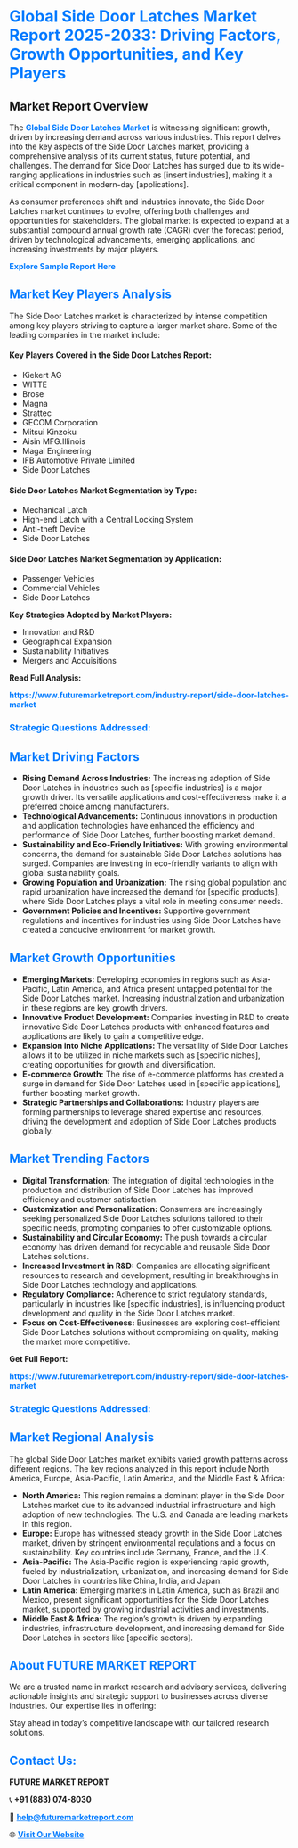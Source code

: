 <h1 style="color: #007BFF;">Global Side Door Latches Market Report 2025-2033: Driving Factors, Growth Opportunities, and Key Players</h1>

<section id="overview">
<h2>Market Report Overview</h2>
<p>The <a href="https://www.futuremarketreport.com/industry-report/side-door-latches-market" style="color: #007BFF; text-decoration: none;"><strong>Global Side Door Latches Market</strong></a> is witnessing significant growth, driven by increasing demand across various industries. This report delves into the key aspects of the Side Door Latches market, providing a comprehensive analysis of its current status, future potential, and challenges. The demand for Side Door Latches has surged due to its wide-ranging applications in industries such as [insert industries], making it a critical component in modern-day [applications].</p>
<p>As consumer preferences shift and industries innovate, the Side Door Latches market continues to evolve, offering both challenges and opportunities for stakeholders. The global market is expected to expand at a substantial compound annual growth rate (CAGR) over the forecast period, driven by technological advancements, emerging applications, and increasing investments by major players.</p>
</section>

<section id="overview">
<p><a href="https://www.futuremarketreport.com/request-sample/reportId=101298" style="color: #007BFF; text-decoration: none;"><strong>Explore Sample Report Here</strong></a></p>
</section>

<section id="key-players">
<h2 style="color: #007BFF;">Market Key Players Analysis</h2>
<p>The Side Door Latches market is characterized by intense competition among key players striving to capture a larger market share. Some of the leading companies in the market include:</p>
<h4>Key Players Covered in the Side Door Latches Report:</h4>
<ul><li>Kiekert AG</li><li>WITTE</li><li>Brose</li><li>Magna</li><li>Strattec</li><li>GECOM Corporation</li><li>Mitsui Kinzoku</li><li>Aisin MFG.Illinois</li><li>Magal Engineering</li><li>IFB Automotive Private Limited</li><li>Side Door Latches</li></ul>
<h4>Side Door Latches Market Segmentation by Type:</h4>
<ul><li>Mechanical Latch</li><li>High-end Latch with a Central Locking System</li><li>Anti-theft Device</li><li>Side Door Latches</li></ul>

<h4>Side Door Latches Market Segmentation by Application:</h4>
<ul><li>Passenger Vehicles</li><li>Commercial Vehicles</li><li>Side Door Latches</li></ul>
<p><strong>Key Strategies Adopted by Market Players:</strong></p>
<ul>
<li>Innovation and R&D</li>
<li>Geographical Expansion</li>
<li>Sustainability Initiatives</li>
<li>Mergers and Acquisitions</li>
</ul>
</section>

<section>
<p><strong>Read Full Analysis: </strong></p><a href="https://www.futuremarketreport.com/industry-report/side-door-latches-market" style="color: #007BFF; text-decoration: none;"><strong>https://www.futuremarketreport.com/industry-report/side-door-latches-market</strong></a>
<h3 style="color: #007BFF;">Strategic Questions Addressed:</h3>
</section>

<section id="driving-factors">
<h2 style="color: #007BFF;">Market Driving Factors</h2>
<ul>
<li><strong>Rising Demand Across Industries:</strong> The increasing adoption of Side Door Latches in industries such as [specific industries] is a major growth driver. Its versatile applications and cost-effectiveness make it a preferred choice among manufacturers.</li>
<li><strong>Technological Advancements:</strong> Continuous innovations in production and application technologies have enhanced the efficiency and performance of Side Door Latches, further boosting market demand.</li>
<li><strong>Sustainability and Eco-Friendly Initiatives:</strong> With growing environmental concerns, the demand for sustainable Side Door Latches solutions has surged. Companies are investing in eco-friendly variants to align with global sustainability goals.</li>
<li><strong>Growing Population and Urbanization:</strong> The rising global population and rapid urbanization have increased the demand for [specific products], where Side Door Latches plays a vital role in meeting consumer needs.</li>
<li><strong>Government Policies and Incentives:</strong> Supportive government regulations and incentives for industries using Side Door Latches have created a conducive environment for market growth.</li>
</ul>
</section>

<section id="growth-opportunities">
<h2 style="color: #007BFF;">Market Growth Opportunities</h2>
<ul>
<li><strong>Emerging Markets:</strong> Developing economies in regions such as Asia-Pacific, Latin America, and Africa present untapped potential for the Side Door Latches market. Increasing industrialization and urbanization in these regions are key growth drivers.</li>
<li><strong>Innovative Product Development:</strong> Companies investing in R&D to create innovative Side Door Latches products with enhanced features and applications are likely to gain a competitive edge.</li>
<li><strong>Expansion into Niche Applications:</strong> The versatility of Side Door Latches allows it to be utilized in niche markets such as [specific niches], creating opportunities for growth and diversification.</li>
<li><strong>E-commerce Growth:</strong> The rise of e-commerce platforms has created a surge in demand for Side Door Latches used in [specific applications], further boosting market growth.</li>
<li><strong>Strategic Partnerships and Collaborations:</strong> Industry players are forming partnerships to leverage shared expertise and resources, driving the development and adoption of Side Door Latches products globally.</li>
</ul>
</section>

<section id="trending-factors">
<h2 style="color: #007BFF;">Market Trending Factors</h2>
<ul>
<li><strong>Digital Transformation:</strong> The integration of digital technologies in the production and distribution of Side Door Latches has improved efficiency and customer satisfaction.</li>
<li><strong>Customization and Personalization:</strong> Consumers are increasingly seeking personalized Side Door Latches solutions tailored to their specific needs, prompting companies to offer customizable options.</li>
<li><strong>Sustainability and Circular Economy:</strong> The push towards a circular economy has driven demand for recyclable and reusable Side Door Latches solutions.</li>
<li><strong>Increased Investment in R&D:</strong> Companies are allocating significant resources to research and development, resulting in breakthroughs in Side Door Latches technology and applications.</li>
<li><strong>Regulatory Compliance:</strong> Adherence to strict regulatory standards, particularly in industries like [specific industries], is influencing product development and quality in the Side Door Latches market.</li>
<li><strong>Focus on Cost-Effectiveness:</strong> Businesses are exploring cost-efficient Side Door Latches solutions without compromising on quality, making the market more competitive.</li>
</ul>
</section>

<section>
<p><strong>Get Full Report: </strong></p><a href="https://www.futuremarketreport.com/industry-report/side-door-latches-market" style="color: #007BFF; text-decoration: none;"><strong>https://www.futuremarketreport.com/industry-report/side-door-latches-market</strong></a>
<h3 style="color: #007BFF;">Strategic Questions Addressed:</h3>
</section>


<section id="regional-analysis">
<h2 style="color: #007BFF;">Market Regional Analysis</h2>
<p>The global Side Door Latches market exhibits varied growth patterns across different regions. The key regions analyzed in this report include North America, Europe, Asia-Pacific, Latin America, and the Middle East & Africa:</p>
<ul>
<li><strong>North America:</strong> This region remains a dominant player in the Side Door Latches market due to its advanced industrial infrastructure and high adoption of new technologies. The U.S. and Canada are leading markets in this region.</li>
<li><strong>Europe:</strong> Europe has witnessed steady growth in the Side Door Latches market, driven by stringent environmental regulations and a focus on sustainability. Key countries include Germany, France, and the U.K.</li>
<li><strong>Asia-Pacific:</strong> The Asia-Pacific region is experiencing rapid growth, fueled by industrialization, urbanization, and increasing demand for Side Door Latches in countries like China, India, and Japan.</li>
<li><strong>Latin America:</strong> Emerging markets in Latin America, such as Brazil and Mexico, present significant opportunities for the Side Door Latches market, supported by growing industrial activities and investments.</li>
<li><strong>Middle East & Africa:</strong> The region’s growth is driven by expanding industries, infrastructure development, and increasing demand for Side Door Latches in sectors like [specific sectors].</li>
</ul>
</section>

<footer>
<h2 style="color: #007BFF;">About FUTURE MARKET REPORT</h2>
<p>We are a trusted name in market research and advisory services, delivering actionable insights and strategic support to businesses across diverse industries. Our expertise lies in offering:</p>

<p>Stay ahead in today’s competitive landscape with our tailored research solutions.</p>

<h2 style="color: #007BFF;">Contact Us:</h2>
<p><strong>FUTURE MARKET REPORT</strong></p>
<p>📞 <strong>+91 (883) 074-8030</strong></p>
<p>📧 <strong><a href="mailto:help@futuremarketreport.com" style="color: #007BFF;">help@futuremarketreport.com</a></strong></p>
<p>🌐 <strong><a href="https://www.futuremarketreport.com/" style="color: #007BFF;">Visit Our Website</a></strong></p>
</footer>
